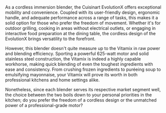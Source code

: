 As a cordless immersion blender, the Cuisinart EvolutionX offers exceptional mobility and convenience. Coupled with its user-friendly design, ergonomic handle, and adequate performance across a range of tasks, this makes it a solid option for those who prefer the freedom of movement. Whether it's for outdoor grilling, cooking in areas without electrical outlets, or engaging in interactive food preparation at the dining table, the cordless design of the EvolutionX brings versatility to the forefront. 

However, this blender doesn't quite measure up to the Vitamix in raw power and blending efficiency. Sporting a powerful 625-watt motor and solid stainless steel construction, the Vitamix is indeed a highly capable workhorse, making quick blending of even the toughest ingredients with ease and consistency. From crushing frozen ingredients to puréeing soup to emulsifying mayonnaise, your Vitamix will prove its worth in both professional kitchens and home settings alike. 

Nonetheless, since each blender serves its respective market segment well, the choice between the two boils down to your personal priorities in the kitchen; do you prefer the freedom of a cordless design or the unmatched power of a professional-grade motor?
